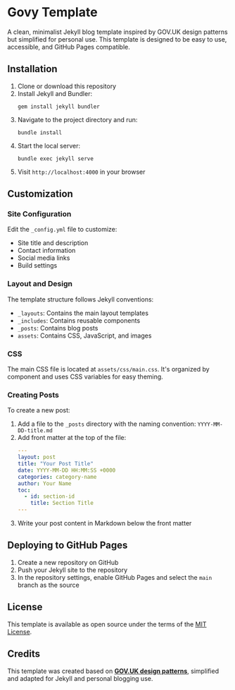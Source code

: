 # Govy Template

A clean, minimalist Jekyll blog template inspired by GOV.UK design patterns but simplified for personal use.
This template is designed to be easy to use, accessible, and GitHub Pages compatible.

## Installation

1. Clone or download this repository
2. Install Jekyll and Bundler:
   ```
   gem install jekyll bundler
   ```
3. Navigate to the project directory and run:
   ```
   bundle install
   ```
4. Start the local server:
   ```
   bundle exec jekyll serve
   ```
5. Visit `http://localhost:4000` in your browser

## Customization

### Site Configuration

Edit the `_config.yml` file to customize:
- Site title and description
- Contact information
- Social media links
- Build settings

### Layout and Design

The template structure follows Jekyll conventions:
- `_layouts`: Contains the main layout templates
- `_includes`: Contains reusable components
- `_posts`: Contains blog posts
- `assets`: Contains CSS, JavaScript, and images

### CSS

The main CSS file is located at `assets/css/main.css`. It's organized by component and uses CSS variables for easy theming.

### Creating Posts

To create a new post:
1. Add a file to the `_posts` directory with the naming convention: `YYYY-MM-DD-title.md`
2. Add front matter at the top of the file:
   ```yaml
   ---
   layout: post
   title: "Your Post Title"
   date: YYYY-MM-DD HH:MM:SS +0000
   categories: category-name
   author: Your Name
   toc:
     - id: section-id
       title: Section Title
   ---
   ```
3. Write your post content in Markdown below the front matter

## Deploying to GitHub Pages

1. Create a new repository on GitHub
2. Push your Jekyll site to the repository
3. In the repository settings, enable GitHub Pages and select the `main` branch as the source

## License

This template is available as open source under the terms of the [MIT License](LICENSE).

## Credits

This template was created based on [**GOV.UK design patterns**](https://design-system.service.gov.uk/styles/page-template/),
simplified and adapted for Jekyll and personal blogging use.
